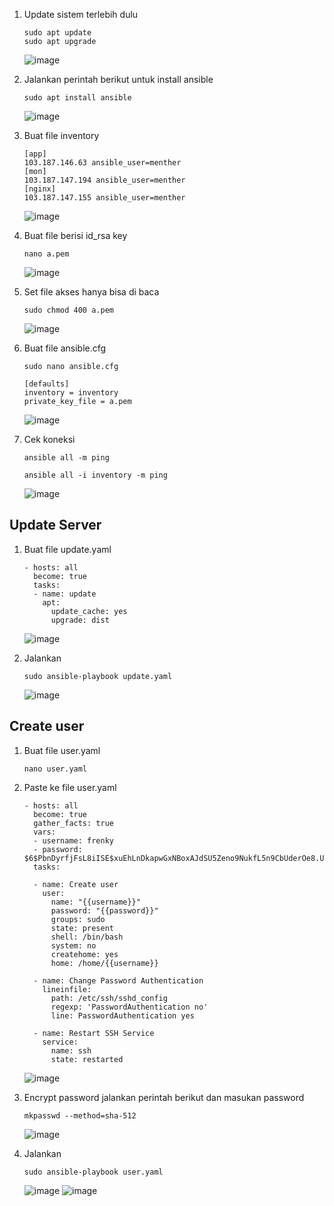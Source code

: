 

1. Update sistem terlebih dulu

       sudo apt update
       sudo apt upgrade

   ![image](https://user-images.githubusercontent.com/40049149/191546792-a9ee4267-e288-425e-8168-ffb778bc2f65.png)

2. Jalankan perintah berikut untuk install ansible

       sudo apt install ansible

   ![image](https://user-images.githubusercontent.com/40049149/191548304-382ebd5e-18ce-4135-a855-2cb54fcf7fb4.png)

3. Buat file inventory

       [app]
       103.187.146.63 ansible_user=menther
       [mon]
       103.187.147.194 ansible_user=menther
       [nginx]
       103.187.147.155 ansible_user=menther

   ![image](https://user-images.githubusercontent.com/40049149/192443496-dda6cdcc-be9c-4d4a-86a1-fad37a06b84c.png)

4. Buat file berisi id_rsa key

       nano a.pem

   ![image](https://user-images.githubusercontent.com/40049149/191550579-75977770-819e-48c1-a237-a4a6e9739473.png)

5. Set file akses hanya bisa di baca

       sudo chmod 400 a.pem

   ![image](https://user-images.githubusercontent.com/40049149/192443701-3e827b94-b727-4d70-bbab-e0a34904491e.png)

6. Buat file ansible.cfg 

       sudo nano ansible.cfg
       
       [defaults]
       inventory = inventory
       private_key_file = a.pem

   ![image](https://user-images.githubusercontent.com/40049149/191552622-043f9fcc-72e5-4e0d-92da-71577c05fccc.png)

7. Cek koneksi

       ansible all -m ping
       
       ansible all -i inventory -m ping

   ![image](https://user-images.githubusercontent.com/40049149/192446176-c66c8866-bacc-49e2-ba6d-0b854829621f.png)

## Update Server

1. Buat file update.yaml

       - hosts: all
         become: true
         tasks:
         - name: update
           apt:
             update_cache: yes
             upgrade: dist

   ![image](https://user-images.githubusercontent.com/40049149/191568578-1f23db57-dbd3-4616-9c99-a2bf5f9aa21f.png)

2. Jalankan 

       sudo ansible-playbook update.yaml

   ![image](https://user-images.githubusercontent.com/40049149/191568768-cd4f6d73-641e-476c-b284-65131dda754b.png)

## Create user

1. Buat file user.yaml

       nano user.yaml

2. Paste ke file user.yaml

       - hosts: all
         become: true
         gather_facts: true
         vars:
         - username: frenky
         - password: $6$PbnDyrfjFsL8iISE$xuEhLnDkapwGxNBoxAJdSU5Zeno9NukfL5n9CbUderOe8.UgqitNkyAmDEAtl788rmFpNS4UCxNzBhK2KYv5T.
         tasks:

         - name: Create user
           user:
             name: "{{username}}"
             password: "{{password}}"
             groups: sudo
             state: present
             shell: /bin/bash
             system: no
             createhome: yes
             home: /home/{{username}}

         - name: Change Password Authentication
           lineinfile:
             path: /etc/ssh/sshd_config
             regexp: 'PasswordAuthentication no'
             line: PasswordAuthentication yes

         - name: Restart SSH Service
           service:
             name: ssh
             state: restarted

   ![image](https://user-images.githubusercontent.com/40049149/191566414-4d1a6cd1-3919-4a69-8588-4ae3e96143cf.png)

3. Encrypt password jalankan perintah berikut dan masukan password

       mkpasswd --method=sha-512

   ![image](https://user-images.githubusercontent.com/40049149/191561866-4bb68199-610d-42a4-9f49-db7581f91cd6.png)

4. Jalankan

       sudo ansible-playbook user.yaml

   ![image](https://user-images.githubusercontent.com/40049149/191567077-5a8e5ce0-1af2-403c-ac9e-f8fe38f60f47.png)
   ![image](https://user-images.githubusercontent.com/40049149/191662018-afad9855-0010-4f8d-89fb-0c7c98274665.png)


































